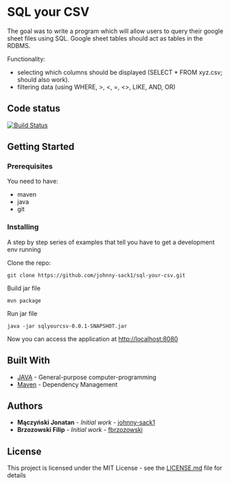 # SQL your CSV

The goal was to write a program which will allow users to query their google sheet files using SQL. Google sheet tables should act as tables in the RDBMS.

Functionality:

 - selecting which columns should be displayed (SELECT * FROM xyz.csv; should also work).
 - filtering data (using WHERE, >, <, =, <>, LIKE, AND, OR)

## Code status
[![Build Status](https://travis-ci.org/johnny-sack1/sql-your-csv.svg?branch=master)](https://travis-ci.org/johnny-sack1/sql-your-csv)
## Getting Started
### Prerequisites

You need to have:
- maven
- java
- git

### Installing

A step by step series of examples that tell you have to get a development env running

Clone the repo:

```
git clone https://github.com/johnny-sack1/sql-your-csv.git
```

Build jar file

```
mvn package
```

Run jar file 
```
java -jar sqlyourcsv-0.0.1-SNAPSHOT.jar
```

Now you can access the application at [http://localhost:8080](http://localhost:8080)

## Built With

* [JAVA](https://java.com) - General-purpose computer-programming 
* [Maven](https://maven.apache.org/) - Dependency Management


## Authors

* **Mączyński Jonatan** - *Initial work* - [johnny-sack1](https://github.com/johnny-sack1)
* **Brzozowski Filip** - *Initial work* - [fbrzozowski](https://github.com/fbrzozowski)

## License

This project is licensed under the MIT License - see the [LICENSE.md](LICENSE) file for details

